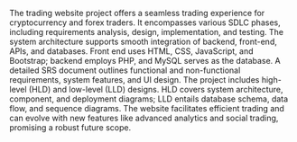 The trading website project offers a seamless trading experience for cryptocurrency and forex traders. It encompasses various SDLC phases, including requirements analysis, design, implementation, and testing. The system architecture supports smooth integration of backend, front-end, APIs, and databases. Front end uses HTML, CSS, JavaScript, and Bootstrap; backend employs PHP, and MySQL serves as the database. A detailed SRS document outlines functional and non-functional requirements, system features, and UI design. The project includes high-level (HLD) and low-level (LLD) designs. HLD covers system architecture, component, and deployment diagrams; LLD entails database schema, data flow, and sequence diagrams. The website facilitates efficient trading and can evolve with new features like advanced analytics and social trading, promising a robust future scope.
